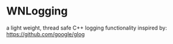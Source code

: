 # WNLogging
a light weight, thread safe C++ logging functionality inspired by: https://github.com/google/glog
